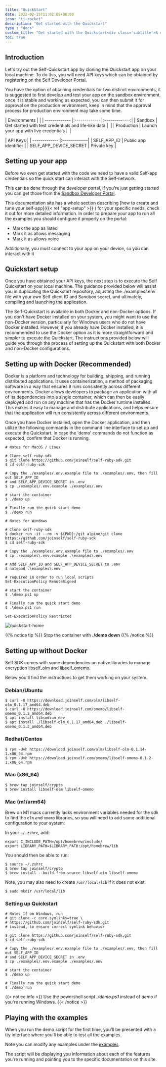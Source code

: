 ```yaml
---
title: "QuickStart"
date: 2022-02-15T11:02:05+06:00
icon: "ti-rocket"
description: "Get started with the Quickstart"
type : "docs"
custom_title: "Get started with the Quickstart<div class='subtitle'>A quick introduction to building with Self</div>"
toc: true
---
```


## Introduction

Let's try out the Self-Quickstart app by cloning the Quickstart app on your local machine. To do this, you will need API keys which can be obtained by registering on the Self Developer Portal.

You have the option of obtaining credentials for two distinct environments, it is suggested to first develop and test your app on the sandbox environment, once it is stable and working as expected, you can then submit it for approval on the production environment, keep in mind that the approval process for production environment may take some time.

| Environments  |   |
| ------------- |:-------------| :-------------:|
| Sandbox       | Get started with test credentials and life-like data | <a href='https://developer.sandbox.joinself.com' targert='_new'><span class='ti-link'></span></a> |
| Production    | Launch your app with live credentials | <a href='https://developer.joinself.com' targert='_new'><span class='ti-link'></span></a> |


| API Keys      |
| ------------- |:-------------|
| SELF_APP_ID      | Public app identifier |
| SELF_APP_DEVICE_SECRET      | Private key |




<!--
TODO: define developer support paths
{{< notice info >}}
  If you get stuck at any point in the Quickstart, help is just a click away! Check the Quickstart <a href='#'>troubleshooting guide</a>, ask other developers in our <a href='https://stackoverflow.com/questions/tagged/joinself'>Stack Overflow community</a> or submit a <a href='#'>Support ticket</a>.
{{< /notice >}}
-->

## Setting up your app

Before we even get started with the code we need to have a valid Self-app credentials so the quick start can interact with the Self-network.

This can be done through the developer portal, if you're just getting started you can get those from the <a href='https://developer.sandbox.joinself.com' targert='_new'>Sandbox Developer Portal</a>. 

This documentation site has a whole section describing [how to create and tune your self-app]({{< ref "app-setup" >}} ) for your specific needs, check it out for more detailed information. 
In order to prepare your app to run all the examples you should configure it properly on the portal:
- Mark the app as listed
- Mark it as allows messaging
- Mark it as allows voice

Additionally, you must connect to your app on your device, so you can interact with it

## Quickstart setup

Once you have obtained your API keys, the next step is to execute the Self Quickstart on your local machine. The guidance provided below will assist you in duplicating the Quickstart repository, adjusting the ./examples/.env file with your own Self client ID and Sandbox secret, and ultimately, compiling and launching the application.

The Self-Quickstart is available in both Docker and non-Docker options. If you don't have Docker installed on your system, you might want to use the non-Docker version, particularly for Windows users who do not have Docker installed. However, if you already have Docker installed, it is recommended to use the Docker option as it is more straightforward and simpler to execute the Quickstart. The instructions provided below will guide you through the process of setting up the Quickstart with both Docker and non-Docker configurations.

## Setting up with Docker (Recommended)

Docker is a platform and technology for building, shipping, and running distributed applications. It uses containerization, a method of packaging software in a way that ensures it runs consistently across different environments. Docker allows developers to package an application with all of its dependencies into a single container, which can then be easily deployed and run on any machine that has the Docker runtime installed. This makes it easy to manage and distribute applications, and helps ensure that the application will run consistently across different environments.

Once you have Docker installed, open the Docker application, and then utilize the following commands in the command line interface to set up and execute the Quickstart. In case the 'demo' commands do not function as expected, confirm that Docker is running. 

```
# Notes for MacOS / Linux

# Clone self-ruby-sdk
$ git clone https://github.com/joinself/self-ruby-sdk.git
$ cd self-ruby-sdk

# Copy the ./examples/.env.example file to ./examples/.env, then fill out SELF_APP_ID 
# and SELF_APP_DEVICE_SECRET in .env
$ cp ./examples/.env.example ./examples/.env

# start the container
$ ./demo up

# Finally run the quick start demo
$ ./demo run
```

```
# Notes for Windows

# Clone self-ruby-sdk
$ docker run -it --rm -v ${PWD}:/git alpine/git clone https://github.com/joinself/self-ruby-sdk
$ cd self-ruby-sdk

# Copy the ./examples/.env.example file to ./examples/.env
$ cp .\examples\.env.example .\examples\.env

# Add SELF_APP_ID and SELF_APP_DEVICE_SECRET to .env
$ notepad .\examples\.env

# required in order to run local scripts
Set-ExecutionPolicy RemoteSigned

# start the container
$ .\demo.ps1 up

# Finally run the quick start demo
$ .\demo.ps1 run

Set-ExecutionPolicy Restricted
```


![quickstart-home](/images/quickstart_tty.png)


{{% notice tip %}}
Stop the container with **./demo down**
{{% /notice %}}


## Setting up without Docker

Self SDK comes with some dependencies on native libraries to manage encryption [libself_olm](github.com/joinself/olm) and [libself_omemo](github.com/joinself/omemo). 

Below you'll find the instructions to get them working on your system.

### Debian/Ubuntu
```
$ curl -O https://download.joinself.com/olm/libself-olm_0.1.17_amd64.deb
$ curl -O https://download.joinself.com/omemo/libself-omemo_0.1.2_amd64.deb
$ apt install libsodium-dev
$ apt install ./libself-olm_0.1.17_amd64.deb ./libself-omemo_0.1.2_amd64.deb
```

### Redhat/Centos
```
$ rpm -Uvh https://download.joinself.com/olm/libself-olm-0.1.14-1.x86_64.rpm
$ rpm -Uvh https://download.joinself.com/omemo/libself-omemo-0.1.2-1.x86_64.rpm
```

### Mac (x86_64)

```
$ brew tap joinself/crypto
$ brew install libself-olm libself-omemo
```

### Mac (m1/arm64)
Brew on M1 macs currently lacks environment variables needed for the sdk to find the `olm` and `omemo` libraries, so you will need to add some additional configuration to your system:

In your `~/.zshrc`, add:
```
export C_INCLUDE_PATH=/opt/homebrew/include/
export LIBRARY_PATH=$LIBRARY_PATH:/opt/homebrew/lib
```

You should then be able to run:
```
$ source ~/.zshrc
$ brew tap joinself/crypto
$ brew install --build-from-source libself-olm libself-omemo
```

Note, you may also need to create `/usr/local/lib` if it does not exist:
```
$ sudo mkdir /usr/local/lib
```

### Setting up Quickstart

```
# Note: If on Windows, run
# git clone -c core.symlinks=true \
# https://github.com/joinself/self-ruby-sdk.git
# instead, to ensure correct symlink behavior

$ git clone https://github.com/joinself/self-ruby-sdk.git
$ cd self-ruby-sdk

# Copy the ./examples/.env.example file to ./examples/.env, then fill out SELF_APP_ID 
# and SELF_APP_DEVICE_SECRET in .env
$ cp ./examples/.env.example ./examples/.env

# start the container
$ ./demo up

# Finally run the quick start demo
$ ./demo run
```

{{< notice info >}}
  Use the powershell script *./demo.ps1* instead of *demo* if you're running Windows.
{{< /notice >}}


## Playing with the examples

When you run the demo script for the first time, you'll be presented with a tty interface where you'll be able to test all the examples.

Note you can modify any examples under the [examples](https://github.com/joinself/self-ruby-sdk/tree/main/examples).

The script will be displaying you information about each of the features you're running and pointing you to the specific documentation on this site.
